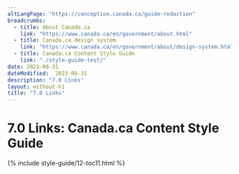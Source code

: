 ```yaml
---
altLangPage: "https://conception.canada.ca/guide-redaction"
breadcrumbs:
  - title: About Canada.ca
    link: "https://www.canada.ca/en/government/about.html"
  - title: Canada.ca design system
    link: "https://www.canada.ca/en/government/about/design-system.html"
  - title: Canada.ca Content Style Guide
    link: "./style-guide-test/"    
date: 2023-08-31
dateModified:  2023-08-31
description: "7.0 Links"
layout: without-h1
title: "7.0 Links"
---
```

<h1 property="name" id="wb-cont" dir="ltr"><span class="stacked"><span>7.0 Links</span>: <span>Canada.ca Content Style Guide</span></span></h1>
<!-- 7.0 Links START id="toc11" --> 
{% include style-guide/12-toc11.html %} 
<!-- 7.0 Links END --> 

